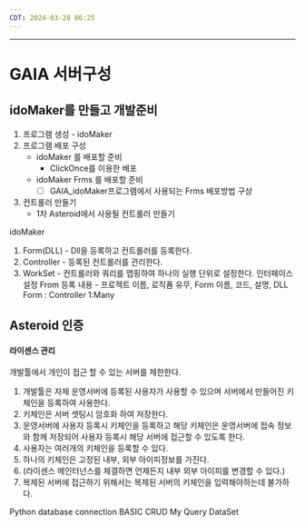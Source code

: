 ```yaml
---
CDT: 2024-03-28 06:25
---
```

---

# GAIA 서버구성

## idoMaker를 만들고 개발준비
1. 프로그램 생성 - idoMaker
2. 프로그램 배포 구성
	- idoMaker 를 배포할 준비
		- ClickOnce를 이용한 배포
	- idoMaker Frms 를 배포할 준비
		- [ ] GAIA_idoMaker프로그램에서 사용되는 Frms 배포방법 구상
3. 컨트롤러 만들기
	- 1차 Asteroid에서 사용될 컨트롤러 만들기

idoMaker
1. Form(DLL)  - Dll을 등록하고 컨트롤러를 등록한다. 
3. Controller  - 등록된 컨트롤러를 관리한다. 
4. WorkSet - 컨트롤러와 쿼리를 맵핑하여 하나의 실행 단위로 설정한다. 
인터페이스 설정
	From 등록 내용 - 프로젝트 이름, 로직폼 유무, Form 이름, 코드, 설명, DLL
	Form : Controller 1:Many


## Asteroid 인증

#### 라이센스 관리

개발툴에서 개인이 접근 할 수 있는 서버를 제한한다.

1. 개발툴은 자체 운영서버에 등록된 사용자가 사용할 수 있으며 서버에서 만들어진 키체인을 등록하여 사용한다.
2. 키체인은 서버 셋팅시 암호화 하여 저장한다.
3. 운영서버에 사용자 등록시 키체인을 등록하고 해당 키체인은 운영서버에 접속 정보와 함께 저장되어 사용자 등록시 해당 서버에 접근할 수 있도록 한다.
4. 사용자는 여러개의 키체인을 등록할 수 있다.
5. 하나의 키체인은 고정된 내부, 외부 아이피정보를 가진다.
6. (라이센스 메인터넌스를 체결하면 언제든지 내부 외부 아이피를 변경할 수 있다.)
7. 복제된 서버에 접근하기 위해서는 복제된 서버의 키체인을 입력해야하는데 불가하다.








Python
	database connection
		BASIC CRUD
			My Query 
			DataSet 
	
	














